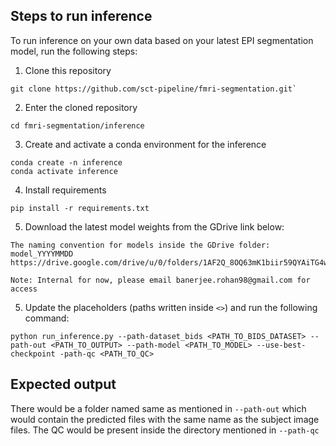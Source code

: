 ## Steps to run inference

To run inference on your own data based on your latest EPI segmentation model, run the following steps:

1. Clone this repository
```
git clone https://github.com/sct-pipeline/fmri-segmentation.git` 
```
2. Enter the cloned repository
```
cd fmri-segmentation/inference
```
3. Create and activate a conda environment for the inference
```
conda create -n inference
conda activate inference
```
4. Install requirements
```
pip install -r requirements.txt
```
5. Download the latest model weights from the GDrive link below:
```
The naming convention for models inside the GDrive folder: model_YYYYMMDD
https://drive.google.com/drive/u/0/folders/1AF2Q_8OQ63mK1biir59QYAiTG4wCHen4

Note: Internal for now, please email banerjee.rohan98@gmail.com for access
```



5. Update the placeholders (paths written inside `<>`) and run the following command:
```
python run_inference.py --path-dataset_bids <PATH_TO_BIDS_DATASET> --path-out <PATH_TO_OUTPUT> --path-model <PATH_TO_MODEL> --use-best-checkpoint -path-qc <PATH_TO_QC>
```

## Expected output
There would be a folder named same as mentioned in `--path-out` which would contain the predicted files with the same name as the subject image files. The QC would be present inside the directory mentioned in `--path-qc`
